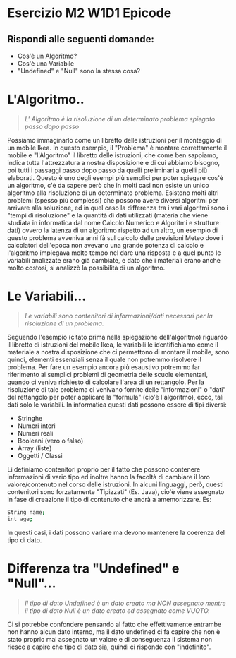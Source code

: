# Esercizio M2 W1D1 Epicode

## Rispondi alle seguenti domande:

- Cos'è un Algoritmo?
- Cos'è una Variabile
- "Undefined" e "Null" sono la stessa cosa?

# L'Algoritmo..

> _L' Algoritmo è la risoluzione di un determinato problema spiegato passo dopo passo_ 

Possiamo immaginarlo come un libretto delle istruzioni per il montaggio di un mobile Ikea.
In questo esempio, il "Problema" è montare correttamente il mobile e "l'Algoritmo" il libretto delle istruzioni, che come ben sappiamo, indica tutta l'attrezzatura a nostra disposizione e di cui abbiamo bisogno, poi tutti i passaggi passo dopo passo da quelli preliminari a quelli più elaborati.
Questo è uno degli esempi più semplici per poter spiegare cos'è un algoritmo, c'è da sapere però che in molti casi non esiste un unico algoritmo alla risoluzione di un determinato problema. Esistono molti altri problemi (spesso più complessi) che possono avere diversi algoritmi per arrivare alla soluzione, ed in quel caso la differenza tra i vari algoritmi sono i "tempi di risoluzione" e la quantità di dati utilizzati 
(materia che  viene studiata in informatica dal nome Calcolo Numerico e Algoritmi e strutture dati) ovvero la latenza di un algoritmo rispetto ad un altro, un esempio di questo problema avveniva anni fà sul calcolo delle previsioni Meteo dove i calcolatori dell'epoca non avevano una grande potenza di calcolo e l'algoritmo impiegava molto tempo nel dare una risposta e a quel punto le variabili analizzate erano già cambiate, e dato che i materiali erano anche molto costosi, si analizzò la possibilità di un algoritmo.


# Le Variabili...

> _Le variabili sono contenitori di informazioni/dati necessari per la risoluzione di un problema._

Seguendo l'esempio (citato prima nella spiegazione dell'algoritmo) riguardo il libretto di istruzioni del mobile Ikea, le variabili le identifichiamo come il materiale a nostra disposizione che ci permettono di montare il mobile, sono quindi, elementi essenziali senza il quale non potremmo risolvere il problema.
Per fare un esempio ancora più esaustivo potremmo far riferimento ai semplici problemi di geometria delle scuole elementari, quando ci veniva richiesto di calcolare l'area di un rettangolo. 
Per la risoluzione di tale problema ci venivano fornite delle "informazioni" o "dati" del rettangolo per poter applicare la "formula" (cio'è l'algoritmo), ecco, tali dati solo le variabili.
In informatica questi dati possono essere di tipi diversi: 
- Stringhe
- Numeri interi
- Numeri reali
- Booleani (vero o falso)
- Array (liste)
- Oggetti / Classi

Li definiamo contenitori proprio per il fatto che possono contenere informazioni di vario tipo ed inoltre hanno la facoltà di cambiare il loro valore/contenuto nel corso delle istruzioni.
In alcuni linguaggi, però, questi contenitori sono forzatamente "Tipizzati" (Es. Java), cio'è viene assegnato in fase di creazione il tipo di contenuto che andrà a amemorizzare. 
Es:
```sh
String name;
int age;
```
In questi casi, i dati possono variare ma devono mantenere la coerenza del tipo di dato.


# Differenza tra "Undefined" e "Null"...

> _Il tipo di dato Undefined è un dato creato ma NON assegnato mentre il tipo di dato Null è un dato creato ed assegnato come VUOTO._


Ci si potrebbe confondere pensando al fatto che effettivamente entrambe non hanno alcun dato interno,
ma il dato undefined ci fa capire che non è stato proprio mai assegnato un valore e di conseguenza il sistema non riesce a capire che tipo di dato sia, quindi ci risponde con "indefinito".